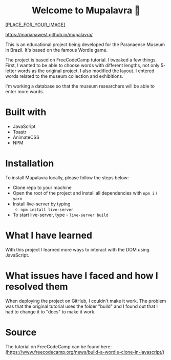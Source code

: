 <h1 align="center">Welcome to Mupalavra 👋</h1>

[[PLACE_FOR_YOUR_IMAGE]](https://user-images.githubusercontent.com/97693233/200030849-fba15ed1-7265-4ad1-a367-ae896cc53a49.mp4)

https://marianawest.github.io/mupalavra/   

This is an educational project being developed for the Paranaense Museum in Brazil. It's based on the famous Wordle game. 

The project is based on FreeCodeCamp tutorial. I tweaked a few things. First, I wanted to be able to choose words with different lengths, not only 5-letter words as the original project. I also modified the layout. I entered words related to the museum collection and exhibitions. 

I'm working a database so that the museum researchers will be able to enter more words.

# Built with

  - JavaScript 
  - Toastr
  - AnimateCSS
  - NPM

# Installation

To install Mupalavra locally, please follow the steps below:
  - Clone repo to your machine
  - Open the root of the project and install all dependencies with `npm i` / `yarn`
  - Install live-server by typing
    - `npm install live-server` 
   - To start live-server, type
    - `live-server build` 

# What I have learned

With this project I learned more ways to interact with the DOM using JavaScript. 

# What issues have I faced and how I resolved them

When deploying the project on GitHub, I couldn't make it work. The problem was that the original tutorial uses the folder "build" and I found out that I had to change it to "docs" to make it work.  

# Source
 The tutorial on FreeCodeCamp can be found here:  
 (https://www.freecodecamp.org/news/build-a-wordle-clone-in-javascript/)



